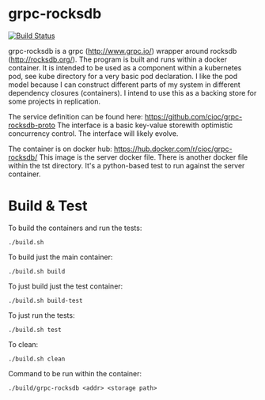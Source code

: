 grpc-rocksdb
============

[![Build Status](https://travis-ci.org/cioc/grpc-rocksdb.svg?branch=master)](https://travis-ci.org/cioc/grpc-rocksdb)

grpc-rocksdb is a grpc (http://www.grpc.io/) wrapper around rocksdb (http://rocksdb.org/).  The program is built and runs within a docker container.   It is intended to be used as a component within a kubernetes pod, see kube directory for a very basic pod declaration.  I like the pod model because I can construct different parts of my system in different dependency closures (containers).  I intend to use this as a backing store for some projects in replication.   

The service definition can be found here: https://github.com/cioc/grpc-rocksdb-proto  The interface is a basic key-value storewith optimistic concurrency control.   The interface will likely evolve.  

The container is on docker hub: https://hub.docker.com/r/cioc/grpc-rocksdb/  This image is the server docker file.  There is another docker file within the tst directory.  It's a python-based test to run against the server container.

Build &amp; Test
================

To build the containers and run the tests:

```
./build.sh
```

To build just the main container:

```
./build.sh build
```

To just build just the test container:

```
./build.sh build-test
```

To just run the tests:

```
./build.sh test
```

To clean:

```
./build.sh clean
```

Command to be run within the container:

```
./build/grpc-rocksdb <addr> <storage path>
```



